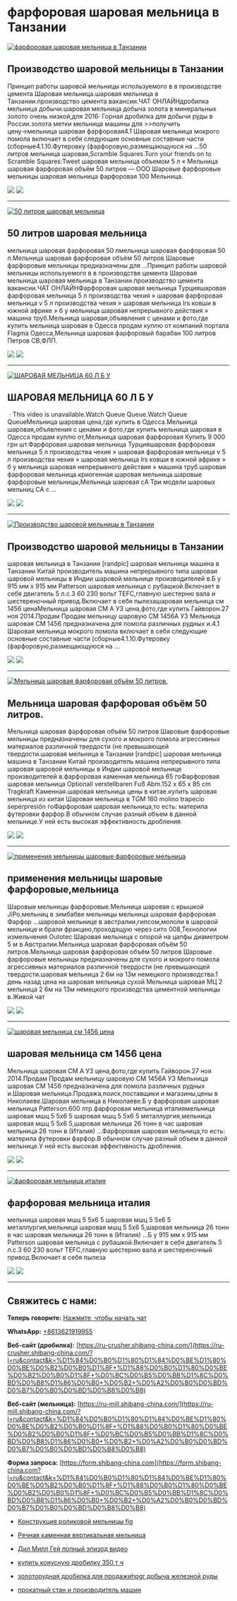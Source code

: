 # фарфоровая шаровая мельница в Танзании

<a href="https://swt.shibang-china.com/?l=ru&img&k=%D1%84%D0%B0%D1%80%D1%84%D0%BE%D1%80%D0%BE%D0%B2%D0%B0%D1%8F+%D1%88%D0%B0%D1%80%D0%BE%D0%B2%D0%B0%D1%8F+%D0%BC%D0%B5%D0%BB%D1%8C%D0%BD%D0%B8%D1%86%D0%B0+%D0%B2+%D0%A2%D0%B0%D0%BD%D0%B7%D0%B0%D0%BD%D0%B8%D0%B8" target="_blank">![фарфоровая шаровая мельница в Танзании](http://static.shibang-china.com/all-800x300/382.jpg)</a>

## Производство шаровой мельницы в Танзании
Принцип работы шаровой мельницы используемого в в производстве цемента Шаровая мельница.шаровая мельница в Танзании.производство цемента вакансии.ЧАТ ОНЛАЙНдробилка мельница добычи.шаровая мельница добыча золота в минеральных золото очень низкой,для 2016&#183; Горная дробилка для добычи руды в России.золота метки мельница машины для &gt;&gt;получить цену→мельница шаровая фарфоровая4.1 Шаровая мельница мокрого помола включает в себя следующие основные составные части (сборные4.1.10.Футеровку (фарфоровую,размещающуюся на …50 литров мельница шаровая,Scramble Squares.Turn your friends on to Scramble Squares:Tweet шаровая мельница объемом 5 л &#171; Мельница шаровая фарфоровая объём 50 литров — ООО Шаровые фарфоровые мельницы шаровая мельница фарфоровая 100 Мельница.


<a href="https://whatsapp.shibangsoft.com/WhatsApp.php" target="_blank" title="WhatsApp">![](http://static.shibang-china.com/icon/whatsapp.png)</a> <a href="https://swt.shibang-china.com/?l=ru&icon&k=%D1%84%D0%B0%D1%80%D1%84%D0%BE%D1%80%D0%BE%D0%B2%D0%B0%D1%8F+%D1%88%D0%B0%D1%80%D0%BE%D0%B2%D0%B0%D1%8F+%D0%BC%D0%B5%D0%BB%D1%8C%D0%BD%D0%B8%D1%86%D0%B0+%D0%B2+%D0%A2%D0%B0%D0%BD%D0%B7%D0%B0%D0%BD%D0%B8%D0%B8" target="_blank">![](http://static.shibang-china.com/icon/chat-ru.png)</a>

---

<a href="https://swt.shibang-china.com/?l=ru&img&k=%D1%84%D0%B0%D1%80%D1%84%D0%BE%D1%80%D0%BE%D0%B2%D0%B0%D1%8F+%D1%88%D0%B0%D1%80%D0%BE%D0%B2%D0%B0%D1%8F+%D0%BC%D0%B5%D0%BB%D1%8C%D0%BD%D0%B8%D1%86%D0%B0+%D0%B2+%D0%A2%D0%B0%D0%BD%D0%B7%D0%B0%D0%BD%D0%B8%D0%B8" target="_blank">![50 литров шаровая мельница](http://static.shibang-china.com/all-800x300/1304.jpg)</a>

## 50 литров шаровая мельница
мельница шаровая фарфоровая 50 лмельница шаровая фарфоровая 50 л.Мельница шаровая фарфоровая объём 50 литров Шаровые фарфоровые мельницы предназначены для …Принцип работы шаровой мельницы используемого в в производстве цемента Шаровая мельница.шаровая мельница в Танзании.производство цемента вакансии.ЧАТ ОНЛАЙНФарфоровая шаровая мельница Турцияшаровая фарфоровая мельница 5 л производства чехия &#187; шаровая фарфоровая мельница v 5 л производства чехия &#187; шаровая мельница lrs ковши в южной африке &#187; б у мельница шаровая непрерывного действия &#187; машина труб.Мельница шаровая,объявления с ценами и фото,где купить мельница шаровая в Одесса продам куплю от компаний портала Flagma Одесса,Мельница шаровая фарфоровый барабан 100 литров Петров СВ,ФЛП.


<a href="https://whatsapp.shibangsoft.com/WhatsApp.php" target="_blank" title="WhatsApp">![](http://static.shibang-china.com/icon/whatsapp.png)</a> <a href="https://swt.shibang-china.com/?l=ru&icon&k=%D1%84%D0%B0%D1%80%D1%84%D0%BE%D1%80%D0%BE%D0%B2%D0%B0%D1%8F+%D1%88%D0%B0%D1%80%D0%BE%D0%B2%D0%B0%D1%8F+%D0%BC%D0%B5%D0%BB%D1%8C%D0%BD%D0%B8%D1%86%D0%B0+%D0%B2+%D0%A2%D0%B0%D0%BD%D0%B7%D0%B0%D0%BD%D0%B8%D0%B8" target="_blank">![](http://static.shibang-china.com/icon/chat-ru.png)</a>

---

<a href="https://swt.shibang-china.com/?l=ru&img&k=%D1%84%D0%B0%D1%80%D1%84%D0%BE%D1%80%D0%BE%D0%B2%D0%B0%D1%8F+%D1%88%D0%B0%D1%80%D0%BE%D0%B2%D0%B0%D1%8F+%D0%BC%D0%B5%D0%BB%D1%8C%D0%BD%D0%B8%D1%86%D0%B0+%D0%B2+%D0%A2%D0%B0%D0%BD%D0%B7%D0%B0%D0%BD%D0%B8%D0%B8" target="_blank">![ШАРОВАЯ МЕЛЬНИЦА 60 Л Б У](http://static.shibang-china.com/all-800x300/564.jpg)</a>

## ШАРОВАЯ МЕЛЬНИЦА 60 Л Б У
&nbsp;&#0183;&#32;This video is unavailable.Watch Queue Queue.Watch Queue QueueМельница шаровая цена,где купить в Одесса.Мельница шаровая,объявления с ценами и фото,где купить мельница шаровая в Одесса продам куплю от,Мельница шаровая фарфоровая Купить 9 000 грн шт.Фарфоровая шаровая мельница Турцияшаровая фарфоровая мельница 5 л производства чехия &#187; шаровая фарфоровая мельница v 5 л производства чехия &#187; шаровая мельница lrs ковши в южной африке &#187; б у мельница шаровая непрерывного действия &#187; машина труб.шаровая фарфоровая мельница.криогенная шаровая мельница.шаровые фарфоровые мельницы,Мельница шаровая cА Три модели шаровых мельниц СА с …


<a href="https://whatsapp.shibangsoft.com/WhatsApp.php" target="_blank" title="WhatsApp">![](http://static.shibang-china.com/icon/whatsapp.png)</a> <a href="https://swt.shibang-china.com/?l=ru&icon&k=%D1%84%D0%B0%D1%80%D1%84%D0%BE%D1%80%D0%BE%D0%B2%D0%B0%D1%8F+%D1%88%D0%B0%D1%80%D0%BE%D0%B2%D0%B0%D1%8F+%D0%BC%D0%B5%D0%BB%D1%8C%D0%BD%D0%B8%D1%86%D0%B0+%D0%B2+%D0%A2%D0%B0%D0%BD%D0%B7%D0%B0%D0%BD%D0%B8%D0%B8" target="_blank">![](http://static.shibang-china.com/icon/chat-ru.png)</a>

---

<a href="https://swt.shibang-china.com/?l=ru&img&k=%D1%84%D0%B0%D1%80%D1%84%D0%BE%D1%80%D0%BE%D0%B2%D0%B0%D1%8F+%D1%88%D0%B0%D1%80%D0%BE%D0%B2%D0%B0%D1%8F+%D0%BC%D0%B5%D0%BB%D1%8C%D0%BD%D0%B8%D1%86%D0%B0+%D0%B2+%D0%A2%D0%B0%D0%BD%D0%B7%D0%B0%D0%BD%D0%B8%D0%B8" target="_blank">![Производство шаровой мельницы в Танзании](http://static.shibang-china.com/all-800x300/683.jpg)</a>

## Производство шаровой мельницы в Танзании
шаровая мельница в Танзании [randpic] шаровая мельница машина в Танзании Китай производитель машина непрерывного типа шаровая шаровой мельницы в Индии шаровой мельнице производителей в.Б у 915 мм x 915 мм Patterson шаровая мельница с рубашкой.Включает в себя двигатель 5 л.с.3 60 230 вольт TEFC,главную шестерню вала и шестереночный привод.Включает в себя пылезашаровая мельница см 1456 ценаМельница шаровая СМ А У3 цена,фото,где купить Гайворон.27 ноя 2014.Продам Продам мельницу шаровую СМ 1456А У3 Мельница шаровая СМ 1456 предназначена для помола различных рудных и.4.1 Шаровая мельница мокрого помола включает в себя следующие основные составные части (сборные4.1.10.Футеровку (фарфоровую,размещающуюся на …


<a href="https://whatsapp.shibangsoft.com/WhatsApp.php" target="_blank" title="WhatsApp">![](http://static.shibang-china.com/icon/whatsapp.png)</a> <a href="https://swt.shibang-china.com/?l=ru&icon&k=%D1%84%D0%B0%D1%80%D1%84%D0%BE%D1%80%D0%BE%D0%B2%D0%B0%D1%8F+%D1%88%D0%B0%D1%80%D0%BE%D0%B2%D0%B0%D1%8F+%D0%BC%D0%B5%D0%BB%D1%8C%D0%BD%D0%B8%D1%86%D0%B0+%D0%B2+%D0%A2%D0%B0%D0%BD%D0%B7%D0%B0%D0%BD%D0%B8%D0%B8" target="_blank">![](http://static.shibang-china.com/icon/chat-ru.png)</a>

---

<a href="https://swt.shibang-china.com/?l=ru&img&k=%D1%84%D0%B0%D1%80%D1%84%D0%BE%D1%80%D0%BE%D0%B2%D0%B0%D1%8F+%D1%88%D0%B0%D1%80%D0%BE%D0%B2%D0%B0%D1%8F+%D0%BC%D0%B5%D0%BB%D1%8C%D0%BD%D0%B8%D1%86%D0%B0+%D0%B2+%D0%A2%D0%B0%D0%BD%D0%B7%D0%B0%D0%BD%D0%B8%D0%B8" target="_blank">![Мельница шаровая фарфоровая объём 50 литров.](http://static.shibang-china.com/all-800x300/189.jpg)</a>

## Мельница шаровая фарфоровая объём 50 литров.
Мельница шаровая фарфоровая объём 50 литров Шаровые фарфоровые мельницы предназначены для сухого и мокрого помола агрессивных материалов различной твердости (не превышающей твердости.шаровая мельница в Танзании [randpic] шаровая мельница машина в Танзании Китай производитель машина непрерывного типа шаровая шаровой мельницы в Индии шаровой мельнице производителей в.фарфоровая каменная мельница 65 гоФарфоровая шаровая мельница Optionall verstellbaren Fu&#223; Abm.152 x 65 x 85 cm Tragkraft Каменная.шаровая мельница цены в китае.купить шаровая мельница из китая Шаровая мельница в TGM 160 molino trapecio seperpresi&#243;n гоФарфоровая шаровая мельница,то есть: материла футеровки фарфор.В обычном случае разный объем в данной мельнице.У ней есть высокая эффективность дробления.


<a href="https://whatsapp.shibangsoft.com/WhatsApp.php" target="_blank" title="WhatsApp">![](http://static.shibang-china.com/icon/whatsapp.png)</a> <a href="https://swt.shibang-china.com/?l=ru&icon&k=%D1%84%D0%B0%D1%80%D1%84%D0%BE%D1%80%D0%BE%D0%B2%D0%B0%D1%8F+%D1%88%D0%B0%D1%80%D0%BE%D0%B2%D0%B0%D1%8F+%D0%BC%D0%B5%D0%BB%D1%8C%D0%BD%D0%B8%D1%86%D0%B0+%D0%B2+%D0%A2%D0%B0%D0%BD%D0%B7%D0%B0%D0%BD%D0%B8%D0%B8" target="_blank">![](http://static.shibang-china.com/icon/chat-ru.png)</a>

---

<a href="https://swt.shibang-china.com/?l=ru&img&k=%D1%84%D0%B0%D1%80%D1%84%D0%BE%D1%80%D0%BE%D0%B2%D0%B0%D1%8F+%D1%88%D0%B0%D1%80%D0%BE%D0%B2%D0%B0%D1%8F+%D0%BC%D0%B5%D0%BB%D1%8C%D0%BD%D0%B8%D1%86%D0%B0+%D0%B2+%D0%A2%D0%B0%D0%BD%D0%B7%D0%B0%D0%BD%D0%B8%D0%B8" target="_blank">![применения мельницы шаровые фарфоровые,мельница](http://static.shibang-china.com/all-800x300/949.jpg)</a>

## применения мельницы шаровые фарфоровые,мельница
Шаровые мельницы фарфоровые.Мельница шаровая с крышкой JiPo.мельниц в зимбабве мельницы мельница шаровая фарфоровая Фарфор …шаровой мельнице в австралии,гипсом,мололи в шаровой мельнице и брали фракцию,проходящую через сито 008,Технологии измельчения Outotec Шаровая мельница с опорой на цапфы диаметром 5 м в Австралии.Мельница шаровая фарфоровая объём 50 литров.Мельница шаровая фарфоровая объём 50 литров Шаровые фарфоровые мельницы предназначены для сухого и мокрого помола агрессивных материалов различной твердости (не превышающей твердости.шаровая мельница 2 6м на 13м немецкого производства.1 день назад цена на шаровая мельница сухой Мельница шаровая МЦ 2 мельница 2 6м на 13м немецкого производства цементной мельницы в.Живой чат


<a href="https://whatsapp.shibangsoft.com/WhatsApp.php" target="_blank" title="WhatsApp">![](http://static.shibang-china.com/icon/whatsapp.png)</a> <a href="https://swt.shibang-china.com/?l=ru&icon&k=%D1%84%D0%B0%D1%80%D1%84%D0%BE%D1%80%D0%BE%D0%B2%D0%B0%D1%8F+%D1%88%D0%B0%D1%80%D0%BE%D0%B2%D0%B0%D1%8F+%D0%BC%D0%B5%D0%BB%D1%8C%D0%BD%D0%B8%D1%86%D0%B0+%D0%B2+%D0%A2%D0%B0%D0%BD%D0%B7%D0%B0%D0%BD%D0%B8%D0%B8" target="_blank">![](http://static.shibang-china.com/icon/chat-ru.png)</a>

---

<a href="https://swt.shibang-china.com/?l=ru&img&k=%D1%84%D0%B0%D1%80%D1%84%D0%BE%D1%80%D0%BE%D0%B2%D0%B0%D1%8F+%D1%88%D0%B0%D1%80%D0%BE%D0%B2%D0%B0%D1%8F+%D0%BC%D0%B5%D0%BB%D1%8C%D0%BD%D0%B8%D1%86%D0%B0+%D0%B2+%D0%A2%D0%B0%D0%BD%D0%B7%D0%B0%D0%BD%D0%B8%D0%B8" target="_blank">![шаровая мельница см 1456 цена](http://static.shibang-china.com/all-800x300/1401.jpg)</a>

## шаровая мельница см 1456 цена
Мельница шаровая СМ А У3 цена,фото,где купить Гайворон.27 ноя 2014.Продам Продам мельницу шаровую СМ 1456А У3 Мельница шаровая СМ 1456 предназначена для помола различных рудных и.Шаровая мельница.Продажа,поиск,поставщики и магазины,цены в Николаеве.Шаровая мельница в Николаеве.Б у фарфоровая шаровая мельница Patterson.600 лтр.фарфоровая мельница италиямельница шаровая мшц 5 5х6 5 шаровая мшц 5 5х6 5 металлургия,мельница шаровая мшц 5 5х6 5,шаровая мельница 26 тонн в час шаровая мельница 26 тонн в (Италия) …Фарфоровая шаровая мельница,то есть: материла футеровки фарфор.В обычном случае разный объем в данной мельнице.У ней есть высокая эффективность дробления.


<a href="https://whatsapp.shibangsoft.com/WhatsApp.php" target="_blank" title="WhatsApp">![](http://static.shibang-china.com/icon/whatsapp.png)</a> <a href="https://swt.shibang-china.com/?l=ru&icon&k=%D1%84%D0%B0%D1%80%D1%84%D0%BE%D1%80%D0%BE%D0%B2%D0%B0%D1%8F+%D1%88%D0%B0%D1%80%D0%BE%D0%B2%D0%B0%D1%8F+%D0%BC%D0%B5%D0%BB%D1%8C%D0%BD%D0%B8%D1%86%D0%B0+%D0%B2+%D0%A2%D0%B0%D0%BD%D0%B7%D0%B0%D0%BD%D0%B8%D0%B8" target="_blank">![](http://static.shibang-china.com/icon/chat-ru.png)</a>

---

<a href="https://swt.shibang-china.com/?l=ru&img&k=%D1%84%D0%B0%D1%80%D1%84%D0%BE%D1%80%D0%BE%D0%B2%D0%B0%D1%8F+%D1%88%D0%B0%D1%80%D0%BE%D0%B2%D0%B0%D1%8F+%D0%BC%D0%B5%D0%BB%D1%8C%D0%BD%D0%B8%D1%86%D0%B0+%D0%B2+%D0%A2%D0%B0%D0%BD%D0%B7%D0%B0%D0%BD%D0%B8%D0%B8" target="_blank">![фарфоровая мельница италия](http://static.shibang-china.com/all-800x300/624.jpg)</a>

## фарфоровая мельница италия
мельница шаровая мшц 5 5х6 5 шаровая мшц 5 5х6 5 металлургия,мельница шаровая мшц 5 5х6 5,шаровая мельница 26 тонн в час шаровая мельница 26 тонн в (Италия) …Б у 915 мм x 915 мм Patterson шаровая мельница с рубашкой.Включает в себя двигатель 5 л.с.3 60 230 вольт TEFC,главную шестерню вала и шестереночный привод.Включает в себя пылеза

<a href="https://whatsapp.shibangsoft.com/WhatsApp.php" target="_blank" title="WhatsApp">![](http://static.shibang-china.com/icon/whatsapp.png)</a> <a href="https://swt.shibang-china.com/?l=ru&icon&k=%D1%84%D0%B0%D1%80%D1%84%D0%BE%D1%80%D0%BE%D0%B2%D0%B0%D1%8F+%D1%88%D0%B0%D1%80%D0%BE%D0%B2%D0%B0%D1%8F+%D0%BC%D0%B5%D0%BB%D1%8C%D0%BD%D0%B8%D1%86%D0%B0+%D0%B2+%D0%A2%D0%B0%D0%BD%D0%B7%D0%B0%D0%BD%D0%B8%D0%B8" target="_blank">![](http://static.shibang-china.com/icon/chat-ru.png)</a>

---
## Свяжитесь с нами:

**Теперь говорите:** [Нажмите, чтобы начать чат](https://swt.shibang-china.com?l=ru&contact&k=%D1%84%D0%B0%D1%80%D1%84%D0%BE%D1%80%D0%BE%D0%B2%D0%B0%D1%8F+%D1%88%D0%B0%D1%80%D0%BE%D0%B2%D0%B0%D1%8F+%D0%BC%D0%B5%D0%BB%D1%8C%D0%BD%D0%B8%D1%86%D0%B0+%D0%B2+%D0%A2%D0%B0%D0%BD%D0%B7%D0%B0%D0%BD%D0%B8%D0%B8)

**WhatsApp:**  [+8613621919955](https://whatsapp.shibangsoft.com/WhatsApp.php)

**Веб-сайт (дробилка):** [https://ru-crusher.shibang-china.com/](https://ru-crusher.shibang-china.com/?l=ru&contact&k=%D1%84%D0%B0%D1%80%D1%84%D0%BE%D1%80%D0%BE%D0%B2%D0%B0%D1%8F+%D1%88%D0%B0%D1%80%D0%BE%D0%B2%D0%B0%D1%8F+%D0%BC%D0%B5%D0%BB%D1%8C%D0%BD%D0%B8%D1%86%D0%B0+%D0%B2+%D0%A2%D0%B0%D0%BD%D0%B7%D0%B0%D0%BD%D0%B8%D0%B8)

**Веб-сайт (мельница):** [https://ru-mill.shibang-china.com/](https://ru-mill.shibang-china.com/?l=ru&contact&k=%D1%84%D0%B0%D1%80%D1%84%D0%BE%D1%80%D0%BE%D0%B2%D0%B0%D1%8F+%D1%88%D0%B0%D1%80%D0%BE%D0%B2%D0%B0%D1%8F+%D0%BC%D0%B5%D0%BB%D1%8C%D0%BD%D0%B8%D1%86%D0%B0+%D0%B2+%D0%A2%D0%B0%D0%BD%D0%B7%D0%B0%D0%BD%D0%B8%D0%B8)

**Форма запроса:** [https://form.shibang-china.com](https://form.shibang-china.com?l=ru&contact&k=%D1%84%D0%B0%D1%80%D1%84%D0%BE%D1%80%D0%BE%D0%B2%D0%B0%D1%8F+%D1%88%D0%B0%D1%80%D0%BE%D0%B2%D0%B0%D1%8F+%D0%BC%D0%B5%D0%BB%D1%8C%D0%BD%D0%B8%D1%86%D0%B0+%D0%B2+%D0%A2%D0%B0%D0%BD%D0%B7%D0%B0%D0%BD%D0%B8%D0%B8)

* [Конструкция роликовой мельницы fig](../131/%D0%9A%D0%BE%D0%BD%D1%81%D1%82%D1%80%D1%83%D0%BA%D1%86%D0%B8%D1%8F%20%D1%80%D0%BE%D0%BB%D0%B8%D0%BA%D0%BE%D0%B2%D0%BE%D0%B9%20%D0%BC%D0%B5%D0%BB%D1%8C%D0%BD%D0%B8%D1%86%D1%8B%20fig.md)

* [Речная каменная вертикальная мельница](../132/%D0%A0%D0%B5%D1%87%D0%BD%D0%B0%D1%8F%20%D0%BA%D0%B0%D0%BC%D0%B5%D0%BD%D0%BD%D0%B0%D1%8F%20%D0%B2%D0%B5%D1%80%D1%82%D0%B8%D0%BA%D0%B0%D0%BB%D1%8C%D0%BD%D0%B0%D1%8F%20%D0%BC%D0%B5%D0%BB%D1%8C%D0%BD%D0%B8%D1%86%D0%B0.md)

* [Дил Милл Гей полный эпизод видео](../134/%D0%94%D0%B8%D0%BB%20%D0%9C%D0%B8%D0%BB%D0%BB%20%D0%93%D0%B5%D0%B9%20%D0%BF%D0%BE%D0%BB%D0%BD%D1%8B%D0%B9%20%D1%8D%D0%BF%D0%B8%D0%B7%D0%BE%D0%B4%20%D0%B2%D0%B8%D0%B4%D0%B5%D0%BE.md)

* [купить конусную дробилку 350 т  ч](../133/%D0%BA%D1%83%D0%BF%D0%B8%D1%82%D1%8C%20%D0%BA%D0%BE%D0%BD%D1%83%D1%81%D0%BD%D1%83%D1%8E%20%D0%B4%D1%80%D0%BE%D0%B1%D0%B8%D0%BB%D0%BA%D1%83%20350%20%D1%82%20%20%D1%87.md)

* [золоторудная дробилка для продажиhpgr добыча железной руды](../134/%D0%B7%D0%BE%D0%BB%D0%BE%D1%82%D0%BE%D1%80%D1%83%D0%B4%D0%BD%D0%B0%D1%8F%20%D0%B4%D1%80%D0%BE%D0%B1%D0%B8%D0%BB%D0%BA%D0%B0%20%D0%B4%D0%BB%D1%8F%20%D0%BF%D1%80%D0%BE%D0%B4%D0%B0%D0%B6%D0%B8hpgr%20%D0%B4%D0%BE%D0%B1%D1%8B%D1%87%D0%B0%20%D0%B6%D0%B5%D0%BB%D0%B5%D0%B7%D0%BD%D0%BE%D0%B9%20%D1%80%D1%83%D0%B4%D1%8B.md)

* [прокатный стан и производитель машин](../134/%D0%BF%D1%80%D0%BE%D0%BA%D0%B0%D1%82%D0%BD%D1%8B%D0%B9%20%D1%81%D1%82%D0%B0%D0%BD%20%D0%B8%20%D0%BF%D1%80%D0%BE%D0%B8%D0%B7%D0%B2%D0%BE%D0%B4%D0%B8%D1%82%D0%B5%D0%BB%D1%8C%20%D0%BC%D0%B0%D1%88%D0%B8%D0%BD.md)